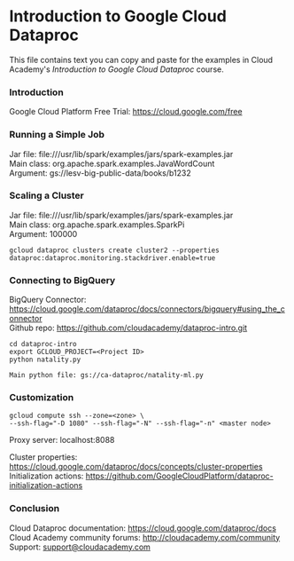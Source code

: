 # Introduction to Google Cloud Dataproc
This file contains text you can copy and paste for the examples in Cloud Academy's _Introduction to Google Cloud Dataproc_ course.  

### Introduction
Google Cloud Platform Free Trial: https://cloud.google.com/free  

### Running a Simple Job
Jar file: file:///usr/lib/spark/examples/jars/spark-examples.jar  
Main class: org.apache.spark.examples.JavaWordCount  
Argument: gs://lesv-big-public-data/books/b1232  

### Scaling a Cluster
Jar file: file:///usr/lib/spark/examples/jars/spark-examples.jar  
Main class: org.apache.spark.examples.SparkPi  
Argument: 100000  
```
gcloud dataproc clusters create cluster2 --properties dataproc:dataproc.monitoring.stackdriver.enable=true
```

### Connecting to BigQuery
BigQuery Connector: https://cloud.google.com/dataproc/docs/connectors/bigquery#using_the_connector  
Github repo: https://github.com/cloudacademy/dataproc-intro.git  
```
cd dataproc-intro
export GCLOUD_PROJECT=<Project ID>
python natality.py
```
```
Main python file: gs://ca-dataproc/natality-ml.py
```
### Customization
```
gcloud compute ssh --zone=<zone> \
--ssh-flag="-D 1080" --ssh-flag="-N" --ssh-flag="-n" <master node>
```
Proxy server: localhost:8088  

Cluster properties: https://cloud.google.com/dataproc/docs/concepts/cluster-properties  
Initialization actions: https://github.com/GoogleCloudPlatform/dataproc-initialization-actions  

### Conclusion
Cloud Dataproc documentation: https://cloud.google.com/dataproc/docs  
Cloud Academy community forums: http://cloudacademy.com/community  
Support: support@cloudacademy.com
